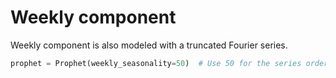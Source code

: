 # Weekly component

Weekly component is also modeled with a truncated Fourier series.
```py
prophet = Prophet(weekly_seasonality=50)  # Use 50 for the series order instead of the default 3
```

